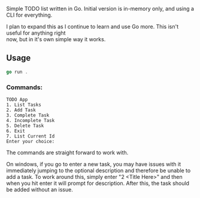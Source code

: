 Simple TODO list written in Go. Initial version is in-memory only, and using a CLI for everything.

I plan to expand this as I continue to learn and use Go more. This isn't useful for anything right  
now, but in it's own simple way it works.

## Usage

```go
go run .
```

### Commands:

```
TODO App
1. List Tasks
2. Add Task
3. Complete Task
4. Incomplete Task
5. Delete Task
6. Exit
7. List Current Id
Enter your choice:
```

The commands are straight forward to work with.

On windows, if you go to enter a new task, you may have issues with it immediately jumping to the optional description and therefore be unable to add a task. To work around this, simply enter "2 \<Title Here>" and then when you hit enter it will prompt for description. After this, the task should be added without an issue.
